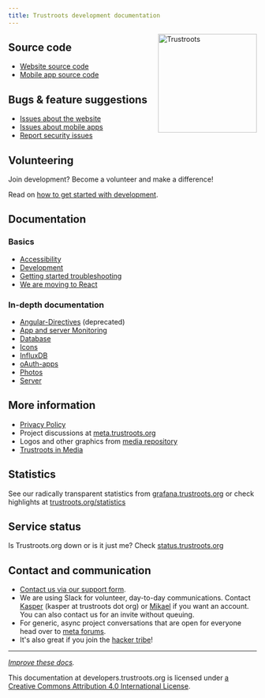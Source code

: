```yaml
---
title: Trustroots development documentation
---
```


<div style="float:right">
  <a href="https://www.trustroots.org/"><img width="200"
src="https://cdn.rawgit.com/Trustroots/trustroots/master/public/img/logo/color.svg"
alt="Trustroots"></a>
</div>

## Source code

- [Website source code](https://github.com/trustroots/trustroots)
- [Mobile app source code](https://github.com/trustroots/trustroots-expo-mobile)

## Bugs & feature suggestions

- [Issues about the website](https://github.com/Trustroots/trustroots/issues)
- [Issues about mobile apps](https://github.com/Trustroots/trustroots-expo-mobile/issues)
- [Report security issues](https://github.com/Trustroots/trustroots/blob/master/SECURITY.md#readme)

## Volunteering

Join development? Become a volunteer and make a difference!

Read on [how to get started with development](Development-Getting-Started.md).

## Documentation

### Basics
- [Accessibility](Accessibility.md)
- [Development](Development.md)
- [Getting started troubleshooting](Troubleshooting.md)
- [We are moving to React](React.md)

### In-depth documentation
- [Angular-Directives](Angular-Directives.md) (deprecated)
- [App and server Monitoring](Monitoring.md)
- [Database](Database.md)
- [Icons](Icons.md)
- [InfluxDB](InfluxDB.md)
- [oAuth-apps](oAuth-apps.md)
- [Photos](Photos.md)
- [Server](Server.md)

## More information
- [Privacy Policy](Privacy-Policy.md)
- Project discussions at [meta.trustroots.org](https://meta.trustroots.org/)
- Logos and other graphics from [media repository](https://github.com/trustroots/media)
- [Trustroots in Media](https://www.trustroots.org/media)

## Statistics

See our radically transparent statistics from
[grafana.trustroots.org](https://grafana.trustroots.org) or check
highlights at
[trustroots.org/statistics](https://www.trustroots.org/statistics)

## Service status

Is Trustroots.org down or is it just me? Check
[status.trustroots.org](https://status.trustroots.org/)

## Contact and communication

- [Contact us via our support form](https://www.trustroots.org/contact).
- We are using Slack for volunteer, day-to-day communications. Contact [Kasper](https://www.trustroots.org/profile/guaka) (kasper at trustroots dot org) or
[Mikael](https://www.trustroots.org/profile/mikael) if you want an
account. You can also contact us for an invite without queuing.
- For generic, async project conversations that are open for everyone head over to [meta forums](https://meta.trustroots.org/).
- It's also great if you join the [hacker tribe](https://www.trustroots.org/tribes/hackers)!

---

_[Improve these docs](https://github.com/Trustroots/trustroots/tree/master/docs)._

This documentation at developers.trustroots.org is licensed under [a Creative Commons Attribution 4.0 International License](http://creativecommons.org/licenses/by/4.0/).
